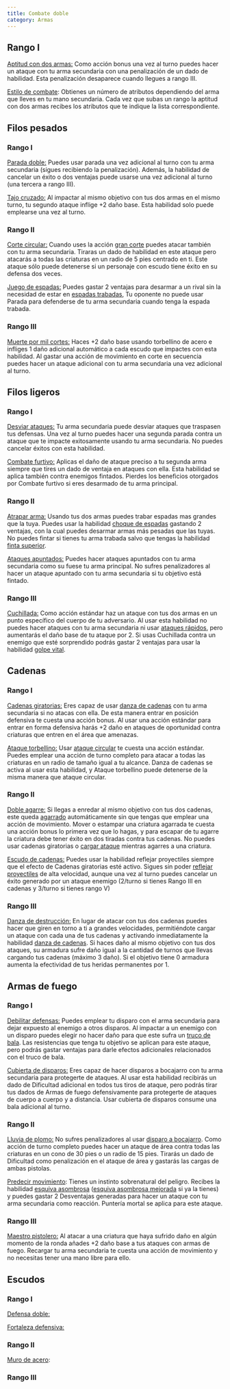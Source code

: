```yaml
---
title: Combate doble
category: Armas
---
```


## Rango I

<u>Aptitud con dos armas:</u> Como acción bonus una vez al turno puedes hacer un ataque con tu arma secundaria con una penalización de un dado de habilidad. Esta penalización desaparece cuando llegues a rango III.

<u>Estilo de combate</u>: Obtienes un número de atributos dependiendo del arma que lleves en tu mano secundaria. Cada vez que subas un rango la aptitud con dos armas recibes los atributos que te indique la lista correspondiente.

## Filos pesados

### Rango I

<u>Parada doble:</u> Puedes usar parada una vez adicional al turno con tu arma secundaria (sigues recibiendo la penalización). Además, la habilidad de cancelar un éxito o dos ventajas puede usarse una vez adicional al turno (una tercera a rango III).

<u>Tajo cruzado:</u> Al impactar al mismo objetivo con tus dos armas en el mismo turno, tu segundo ataque inflige +2 daño base. Esta habilidad solo puede emplearse una vez al turno.

### Rango II

<u>Corte circular:</u> Cuando uses la acción [gran corte](https://raldamain.com/rules/Rangos/Armas/filos%20cortantes.html#rango-ii) puedes atacar también con tu arma secundaria. Tiraras un dado de habilidad en este ataque pero atacarás a todas las criaturas en un radio de 5 pies centrado en ti. Este ataque sólo puede detenerse si un personaje con escudo tiene éxito en su defensa dos veces.

<u>Juego de espadas:</u> Puedes gastar 2 ventajas para desarmar a un rival sin la necesidad de estar en [espadas trabadas](https://raldamain.com/rules/Rangos/Armas/filos%20cortantes.html#rango-iii), Tu oponente no puede usar Parada para defenderse de tu arma secundaria cuando tenga la espada trabada.

### Rango III

<u>Muerte por mil cortes:</u> Haces +2 daño base usando torbellino de acero e infliges 1 daño adicional automático a cada escudo que impactes con esta habilidad. Al gastar una acción de movimiento en corte en secuencia puedes hacer un ataque adicional con tu arma secundaria una vez adicional al turno.

## Filos ligeros

### Rango I

<u>Desviar ataques:</u> Tu arma secundaria puede desviar ataques que traspasen tus defensas. Una vez al turno puedes hacer una segunda parada contra un ataque que te impacte exitosamente usando tu arma secundaria. No puedes cancelar éxitos con esta habilidad.

<u>Combate furtivo:</u> Aplicas el daño de ataque preciso a tu segunda arma siempre que tires un dado de ventaja en ataques con ella. Esta habilidad se aplica también contra enemigos fintados. Pierdes los beneficios otorgados por Combate furtivo si eres desarmado de tu arma principal.

### Rango II

<u>Atrapar arma:</u> Usando tus dos armas puedes trabar espadas mas grandes que la tuya. Puedes usar la habilidad [choque de espadas](https://raldamain.com/rules/Rangos/Armas/filos%20cortantes.html#rango-iii) gastando 2 ventajas, con la cual puedes desarmar armas más pesadas que las tuyas. No puedes fintar si tienes tu arma trabada salvo que tengas la habilidad [finta superior](https://raldamain.com/rules/Rangos/Armas/filos%20perforantes.html#rango-iv).

<u>Ataques apuntados:</u> Puedes hacer ataques apuntados con tu arma secundaria como su fuese tu arma principal. No sufres penalizadores al hacer un ataque apuntado con tu arma secundaria si tu objetivo está fintado.

### Rango III

<u>Cuchillada:</u> Como acción estándar haz un ataque con tus dos armas en un punto específico del cuerpo de tu adversario. Al usar esta habilidad no puedes hacer ataques con tu arma secundaria ni usar [ataques rápidos](https://raldamain.com/rules/Rangos/Armas/filos%20perforantes.html#rango-ii), pero aumentarás el daño base de tu ataque por 2. Si usas Cuchillada contra un enemigo que esté sorprendido podrás gastar 2 ventajas para usar la habilidad [golpe vital](https://raldamain.com/rules/Rangos/Armas/filos%20perforantes.html#rango-v).

## Cadenas

### Rango I

<u>Cadenas giratorias:</u> Eres capaz de usar [danza de cadenas](https://raldamain.com/rules/Rangos/Armas/cadenas.html#rango-i) con tu arma secundaria si no atacas con ella. De esta manera entrar en posición defensiva te cuesta una acción bonus. Al usar una acción estándar para entrar en forma defensiva harás +2 daño en ataques de oportunidad contra criaturas que entren en el área que amenazas. 

<u>Ataque torbellino:</u> Usar [ataque circular](https://raldamain.com/rules/Rangos/Armas/cadenas.html#rango-ii) te cuesta una acción estándar. Puedes emplear una acción de turno completo para atacar a todas las criaturas en un radio de tamaño igual a tu alcance. Danza de cadenas se activa al usar esta habilidad, y Ataque torbellino puede detenerse de la misma manera que ataque circular.

### Rango II

<u>Doble agarre:</u> Si llegas a enredar al mismo objetivo con tus dos cadenas, este queda [agarrado](https://raldamain.com/rules/Reglas%20principales/Efectos%20de%20estado.html#agarrada) automáticamente sin que tengas que emplear una acción de movimiento. Mover o estampar una criatura agarrada te cuesta una acción bonus lo primera vez que lo hagas, y para escapar de tu agarre la criatura debe tener éxito en dos tiradas contra tus cadenas. No puedes usar cadenas giratorias o [cargar ataque](https://raldamain.com/rules/Rangos/Armas/cadenas.html#rango-ii) mientras agarres a una criatura.

<u>Escudo de cadenas:</u> Puedes usar la habilidad reflejar proyectiles siempre que el efecto de Cadenas giratorias esté activo. Sigues sin poder [reflejar proyectiles](https://raldamain.com/rules/Rangos/Armas/cadenas.html#rango-iii) de alta velocidad, aunque una vez al turno puedes cancelar un éxito generado por un ataque enemigo (2/turno si tienes Rango III en cadenas y 3/turno si tienes rango V)

### Rango III

<u>Danza de destrucción:</u> En lugar de atacar con tus dos cadenas puedes hacer que giren en torno a ti a grandes velocidades, permitiéndote cargar un ataque con cada una de tus cadenas y activando inmediatamente la habilidad [danza de cadenas](https://raldamain.com/rules/Rangos/Armas/cadenas.html#rango-i). Si haces daño al mismo objetivo con tus dos ataques, su armadura sufre daño igual a la cantidad de turnos que llevas cargando tus cadenas (máximo 3 daño). Si el objetivo tiene 0 armadura aumenta la efectividad de tus heridas permanentes por 1.

## Armas de fuego

### Rango I

<u>Debilitar defensas:</u> Puedes emplear tu disparo con el arma secundaria para dejar expuesto al enemigo a otros disparos. Al impactar a un enemigo con un disparo puedes elegir no hacer daño para que este sufra un [truco de bala](https://raldamain.com/rules/Rangos/Armas/armas%20de%20fuego.html#rango-ii). Las resistencias que tenga tu objetivo se aplican para este ataque, pero podrás gastar ventajas para darle efectos adicionales relacionados con el truco de bala. 

<u>Cubierta de disparos:</u> Eres capaz de hacer disparos a bocajarro con tu arma secundaria para protegerte de ataques. Al usar esta habilidad recibirás un dado de Dificultad adicional en todos tus tiros de ataque, pero podrás tirar tus dados de Armas de fuego defensivamente para protegerte de ataques de cuerpo a cuerpo y a distancia. Usar cubierta de disparos consume una bala adicional al turno.

### Rango II

<u>Lluvia de plomo:</u> No sufres penalizadores al usar [disparo a bocajarro](https://raldamain.com/rules/Rangos/Armas/armas%20de%20fuego.html#rango-iv). Como acción de turno completo puedes hacer un ataque de área contra todas las criaturas en un cono de 30 pies o un radio de 15 pies. Tirarás un dado de Dificultad como penalización en el ataque de área y gastarás las cargas de ambas pistolas.

<u>Predecir movimiento</u>: Tienes un instinto sobrenatural del peligro. Recibes la habilidad [esquiva asombrosa](https://raldamain.com/rules/Rangos/Combate/reflejos.html#rango-ii) ([esquiva asombrosa mejorada](https://raldamain.com/rules/Rangos/Combate/reflejos.html#rango-iv) si ya la tienes) y puedes gastar 2 Desventajas generadas para hacer un ataque con tu arma secundaria como reacción. Puntería mortal se aplica para este ataque.

### Rango III

<u>Maestro pistolero:</u> Al atacar a una criatura que haya sufrido daño en algún momento de la ronda añades +2 daño base a tus ataques con armas de fuego. Recargar tu arma secundaria te cuesta una acción de movimiento y no necesitas tener una mano libre para ello. 

## Escudos

### Rango I

<u>Defensa doble:</u> 

<u>Fortaleza defensiva:</u> 

### Rango II

<u>Muro de acero</u>:

### Rango III
